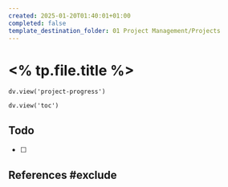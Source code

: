 ```yaml
---
created: 2025-01-20T01:40:01+01:00
completed: false
template_destination_folder: 01 Project Management/Projects
---
```

# <% tp.file.title %>
```dataviewjs
dv.view('project-progress')
```
```dataviewjs
dv.view('toc')
```
## Todo
- [ ] 

## References #exclude

